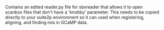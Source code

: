 Contains an edited reader.py file for sbxreader that allows it to open scanbox files that don't have a 'knobby' parameter. This needs to be copied directly to your suite2p environment so it can used when registering, aligning, and finding rois in GCaMP data.
